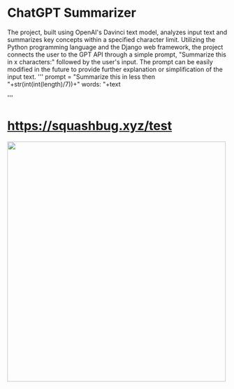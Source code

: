 # ChatGPT Summarizer

The project, built using OpenAI's Davinci text model, analyzes input text and summarizes key concepts within a specified character limit. Utilizing the Python programming language and the Django web framework, the project connects the user to the GPT API through a simple prompt, "Summarize this in x characters:" followed by the user's input. The prompt can be easily modified in the future to provide further explanation or simplification of the input text.
'''
prompt = "Summarize this in less then "+str(int(int(length)/7))+" words: "+text

'''
# https://squashbug.xyz/test

<img src="https://i.imgur.com/Lj0yFJS.png" width="500" height="550" />
